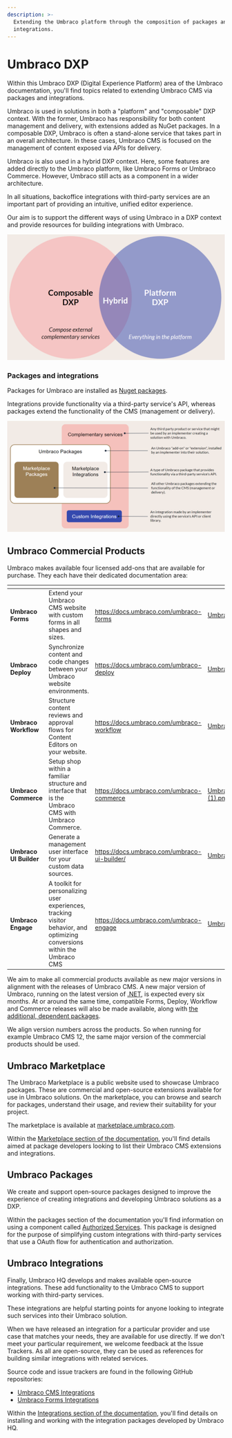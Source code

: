 ```yaml
---
description: >-
  Extending the Umbraco platform through the composition of packages and
  integrations.
---
```


# Umbraco DXP

Within this Umbraco DXP (Digital Experience Platform) area of the Umbraco documentation, you'll find topics related to extending Umbraco CMS via packages and integrations.

Umbraco is used in solutions in both a "platform" and "composable" DXP context. With the former, Umbraco has responsibility for both content management and delivery, with extensions added as NuGet packages. In a composable DXP, Umbraco is often a stand-alone service that takes part in an overall architecture. In these cases, Umbraco CMS is focused on the management of content exposed via APIs for delivery.

Umbraco is also used in a hybrid DXP context. Here, some features are added directly to the Umbraco platform, like Umbraco Forms or Umbraco Commerce. However, Umbraco still acts as a component in a wider architecture.

In all situations, backoffice integrations with third-party services are an important part of providing an intuitive, unified editor experience.

Our aim is to support the different ways of using Umbraco in a DXP context and provide resources for building integrations with Umbraco.

![Umbraco as a platform DXP, composable DXP and hybrid solution](.gitbook/assets/pDXPcDXP.png)

### Packages and integrations

Packages for Umbraco are installed as [Nuget packages](https://docs.umbraco.com/umbraco-cms/extending/packages/types-of-packages).

Integrations provide functionality via a third-party service's API, whereas packages extend the functionality of the CMS (management or delivery).

![Ways to extend Umbraco](.gitbook/assets/PackagesAndIntegrations.png)

## Umbraco Commercial Products

Umbraco makes available four licensed add-ons that are available for purchase. They each have their dedicated documentation area:

<table data-card-size="large" data-view="cards"><thead><tr><th></th><th></th><th data-hidden data-card-target data-type="content-ref"></th><th data-hidden data-card-cover data-type="files"></th></tr></thead><tbody><tr><td><strong>Umbraco Forms</strong></td><td>Extend your Umbraco CMS website with custom forms in all shapes and sizes.</td><td><a href="https://docs.umbraco.com/umbraco-forms">https://docs.umbraco.com/umbraco-forms</a></td><td><a href=".gitbook/assets/Umbraco_Forms.png">Umbraco_Forms.png</a></td></tr><tr><td><strong>Umbraco Deploy</strong></td><td>Synchronize content and code changes between your Umbraco website environments.</td><td><a href="https://docs.umbraco.com/umbraco-deploy">https://docs.umbraco.com/umbraco-deploy</a></td><td><a href=".gitbook/assets/Umbraco_Deploy.png">Umbraco_Deploy.png</a></td></tr><tr><td><strong>Umbraco Workflow</strong></td><td>Structure content reviews and approval flows for Content Editors on your website.</td><td><a href="https://docs.umbraco.com/umbraco-workflow">https://docs.umbraco.com/umbraco-workflow</a></td><td><a href=".gitbook/assets/Umbraco_Workflow.png">Umbraco_Workflow.png</a></td></tr><tr><td><strong>Umbraco Commerce</strong></td><td>Setup shop within a familiar structure and interface that is the Umbraco CMS with Umbraco Commerce.</td><td><a href="https://docs.umbraco.com/umbraco-commerce">https://docs.umbraco.com/umbraco-commerce</a></td><td><a href=".gitbook/assets/Umbraco_Commerce_Blue (1).png">Umbraco_Commerce_Blue (1).png</a></td></tr><tr><td><strong>Umbraco UI Builder</strong></td><td>Generate a management user interface for your custom data sources.</td><td><a href="https://docs.umbraco.com/umbraco-ui-builder/">https://docs.umbraco.com/umbraco-ui-builder/</a></td><td><a href=".gitbook/assets/Umbraco_UI_Builder_Blue.png">Umbraco_UI_Builder_Blue.png</a></td></tr><tr><td><strong>Umbraco Engage</strong></td><td>A toolkit for personalizing user experiences, tracking visitor behavior, and optimizing conversions within the Umbraco CMS</td><td><a href="https://docs.umbraco.com/umbraco-engage">https://docs.umbraco.com/umbraco-engage</a></td><td><a href=".gitbook/assets/Umbraco_Engage_Logo_Icon.png">Umbraco_Engage_Logo_Icon.png</a></td></tr></tbody></table>

We aim to make all commercial products available as new major versions in alignment with the releases of Umbraco CMS. A new major version of Umbraco, running on the latest version of [.NET](https://dotnet.microsoft.com/en-us/download/dotnet), is expected every six months. At or around the same time, compatible Forms, Deploy, Workflow and Commerce releases will also be made available, along with [the additional, dependent packages](commercial-product-dependencies.md).

We align version numbers across the products. So when running for example Umbraco CMS 12, the same major version of the commercial products should be used.

## Umbraco Marketplace

The Umbraco Marketplace is a public website used to showcase Umbraco packages. These are commercial and open-source extensions available for use in Umbraco solutions. On the marketplace, you can browse and search for packages, understand their usage, and review their suitability for your project.

The marketplace is available at [marketplace.umbraco.com](https://marketplace.umbraco.com).

Within the [Marketplace section of the documentation](marketplace/introduction.md), you'll find details aimed at package developers looking to list their Umbraco CMS extensions and integrations.

## Umbraco Packages

We create and support open-source packages designed to improve the experience of creating integrations and developing Umbraco solutions as a DXP.

Within the packages section of the documentation you'll find information on using a component called [Authorized Services](packages/authorized-services.md). This package is designed for the purpose of simplifying custom integrations with third-party services that use a OAuth flow for authentication and authorization.

## Umbraco Integrations

Finally, Umbraco HQ develops and makes available open-source integrations. These add functionality to the Umbraco CMS to support working with third-party services.

These integrations are helpful starting points for anyone looking to integrate such services into their Umbraco solution.

When we have released an integration for a particular provider and use case that matches your needs, they are available for use directly. If we don't meet your particular requirement, we welcome feedback at the Issue Trackers. As all are open-source, they can be used as references for building similar integrations with related services.

Source code and issue trackers are found in the following GitHub repositories:

* [Umbraco CMS Integrations](https://github.com/umbraco/Umbraco.Cms.Integrations/)
* [Umbraco Forms Integrations](https://github.com/umbraco/Umbraco.Forms.Integrations/)

Within the [Integrations section of the documentation](integrations/categories.md), you'll find details on installing and working with the integration packages developed by Umbraco HQ.
